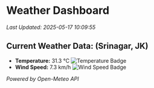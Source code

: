 
# Weather Dashboard

_Last Updated: 2025-05-17 10:09:55_

## Current Weather Data: (Srinagar, JK)
- **Temperature:** 31.3 °C ![Temperature Badge](https://img.shields.io/badge/Temperature-High%20Temp-orange)
- **Wind Speed:** 7.3 km/h ![Wind Speed Badge](https://img.shields.io/badge/Wind%20Speed-Light%20Wind-blue)

*Powered by Open-Meteo API*
